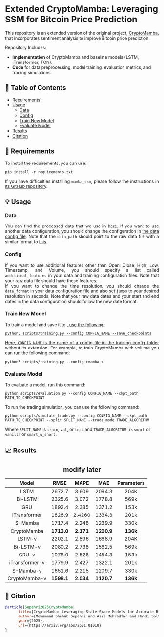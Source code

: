 <h1> Extended CryptoMamba: Leveraging SSM for Bitcoin Price Prediction</h1>

<!-- <p align="center">
  <a href="LICENSE"><img src="https://img.shields.io/badge/License-MIT-blue.svg" alt="License"/></a>
  <a href="https://github.com/MShahabSepehri/CryptoMamba/stargazers"><img src="https://img.shields.io/github/stars/MShahabSepehri/CryptoMamba?style=social" alt="GitHub Stars"/></a>
</p> -->

<p align="justify" > 
This repository is an extended version of the original project, <a href="https://github.com/MShahabSepehri/CryptoMamba">CryptoMamba</a>, that incorporates sentiment analysis to improve Bitcoin price prediction. 
</p>

Repository Includes:
- **Implementation** of CryptoMamba and baseline models (LSTM, ITransformer, TCN).  
- **Code** for data preprocessing, model training, evaluation metrics, and trading simulations.  

## 📖 Table of Contents

  * [Requirements](#-requirements)
  * [Usage](#-usage)
    * [Data](#data)
    * [Config](#config)
    * [Train New Model](#train-new-model)
    * [Evaluate Model](#evaluate-model)
  * [Results](#-results)
  * [Citation](#-citation)

## 🔧 Requirements

To install the requirements, you can use:

```
pip install -r requirements.txt
```

<p align="justify" > 
If you have difficulties installing <code>mamba_ssm</code>, please follow the instructions in <a href="https://github.com/state-spaces/mamba">its GitHub repository</a>.
</p>

## 💡 Usage

### Data

<p align="justify" > 
You can find the processed data that we use in <a href="./data/2018-09-17_2024-09-16_86400">here</a>. If you want to use another data configuration, you should change the configuration in <a href="./configs/data_configs/mode_1.yaml">the data config file</a>. Note that the <code>data_path</code> should point to the raw data file with a similar format to <a href="./data/one_day_pred.csv">this</a>.
</p>


### Config
<p align="justify" > 
If you want to use additional features other than Open, Close, High, Low, Timestamp, and Volume, you should specify a list called <code>additional_features</code> in your data and training configuration files. Note that your raw data file should have these features. 
</br>
If you want to change the time resolution, you should change the <code>date_format</code> in your data configuration file and also set <code>jumps</code> to your desired resolution in seconds. Note that your raw data dates and your start and end dates in the data configuration should follow the new date format.
</p>


### Train New Model
To train a model and save it to <a href="checkpoints/">, use the following: 

```
python3 scripts/training.py --config CONFIG_NAME --save_checkpoints
```
<p align="justify" > 
Here, <code>CONFIG_NAME</code> is the name of a config file in <a href="configs/training/">the training config folder</a> without its extension. For example, to train CryptoMamba with volume you can run the following command:
</p>

```
python3 scripts/training.py --config cmamba_v 
```

### Evaluate Model

To evaluate a model, run this command:
```
python scripts/evaluation.py --config CONFIG_NAME --ckpt_path PATH_TO_CHECKPOINT
```

To run the trading simulation, you can use the following command:

```
python scripts/simulate_trade.py --config CONFIG_NAME --ckpt_path PATH_TO_CHECKPOINT --split SPLIT_NAME --trade_mode TRADE_ALGORITHM
```

Where `SPLIT_NAME` is `train`, `val`, or `test` and `TRADE_ALGORITHM is` `smart` or `vanilla` or `smart_w_short`.

<!-- ### Predict Next Day Price
<p align="justify" > 
We also have a script to predict the next day's price and trade suggestions by providing the prices of its previous days. You have to create a <code>csv</code> file similar to [this](data/one_day_trade.csv) and use this command:
</p>

```
python scripts/one_day_pred.py --config CONFIG_NAME --ckpt_path PATH_TO_CHECKPOINT --date DATE
```

If you don't provide a value for `DATE`, the code automatically predicts one day after the last day that is in the file. -->

<!-- ### Trading Suggestion -->
 

## 📈 Results

<div align="center">

## modify later

| Model | RMSE | MAPE | MAE | Parameters |
| :--: | :--: | :--: | :--: |  :--: |
| LSTM | 2672.7 | 3.609 | 2094.3 | 204K |
| Bi-LSTM | 2325.6 | 3.072 | 1778.8 | 569k |
| GRU | 1892.4 | 2.385 | 1371.2 | 153k |
| iTransformer | 1826.9 | 2.4260 | 1334.3 | 201k |
| S-Mamba | 1717.4 | 2.248 | 1239.9 | 330k |
| CryptoMamba | **1713.0** | **2.171** | **1200.9** | **136k** |
| LSTM-v | 2202.1 | 2.896 | 1668.9 | 204K |
| Bi-LSTM-v | 2080.2 | 2.738 | 1562.5 | 569k |
| GRU-v | 1978.0 | 2.526 | 1454.3  | 153k |
| iTransformer-v | 1779.9 | 2.427 | 1322.1 | 201k |
| S-Mamba-v | 1651.6 | 2.215 | 1209.7 | 330k |
| CryptoMamba-v | **1598.1** | **2.034** | **1120.7** | **136k** |

</div>

<!---
## 📚 Paper

-->
## 🎯 Citation 

```bibtex
@article{Sepehri2025CryptoMamba,
      title={CryptoMamba: Leveraging State Space Models for Accurate Bitcoin Price Prediction}, 
      author={Mohammad Shahab Sepehri and Asal Mehradfar and Mahdi Soltanolkotabi and Salman Avestimehr},
      year={2025},
      url={https://arxiv.org/abs/2501.01010}
}
```

